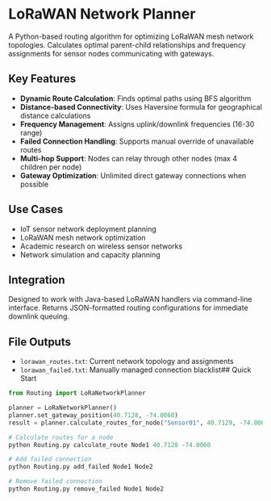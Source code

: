 # LoRaWAN Network Planner

A Python-based routing algorithm for optimizing LoRaWAN mesh network topologies. Calculates optimal parent-child relationships and frequency assignments for sensor nodes communicating with gateways.

## Key Features

- **Dynamic Route Calculation**: Finds optimal paths using BFS algorithm
- **Distance-based Connectivity**: Uses Haversine formula for geographical distance calculations
- **Frequency Management**: Assigns uplink/downlink frequencies (16-30 range)
- **Failed Connection Handling**: Supports manual override of unavailable routes
- **Multi-hop Support**: Nodes can relay through other nodes (max 4 children per node)
- **Gateway Optimization**: Unlimited direct gateway connections when possible

## Use Cases

- IoT sensor network deployment planning
- LoRaWAN mesh network optimization
- Academic research on wireless sensor networks
- Network simulation and capacity planning

## Integration

Designed to work with Java-based LoRaWAN handlers via command-line interface. Returns JSON-formatted routing configurations for immediate downlink queuing.

## File Outputs

- `lorawan_routes.txt`: Current network topology and assignments
- `lorawan_failed.txt`: Manually managed connection blacklist## Quick Start

```python
from Routing import LoRaNetworkPlanner

planner = LoRaNetworkPlanner()
planner.set_gateway_position(40.7128, -74.0060)
result = planner.calculate_routes_for_node("Sensor01", 40.7129, -74.0061)

# Calculate routes for a node
python Routing.py calculate_route Node1 40.7128 -74.0060

# Add failed connection
python Routing.py add_failed Node1 Node2

# Remove failed connection  
python Routing.py remove_failed Node1 Node2
